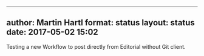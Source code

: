 ---
author: Martin Hartl
format: status
layout: status
date: 2017-05-02 15:02
--
Testing a new Workflow to post directly from Editorial without Git client.